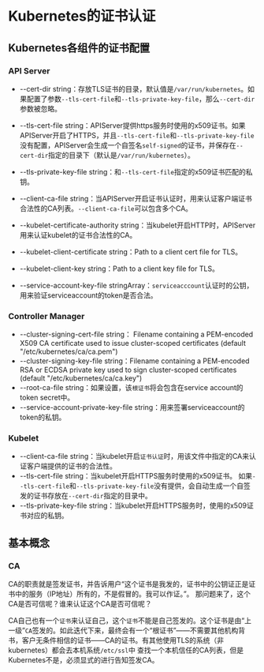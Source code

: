# Kubernetes的证书认证
## Kubernetes各组件的证书配置
### API Server
* --cert-dir string：存放TLS证书的目录，默认值是`/var/run/kubernetes`。如果配置了参数`--tls-cert-file`和`--tls-private-key-file`，那么`--cert-dir`参数被忽略。
* --tls-cert-file string：APIServer提供https服务时使用的x509证书。如果APIServer开启了HTTPS，并且`--tls-cert-file`和`--tls-private-key-file`没有配置，APIServer会生成一个自签名`self-signed`的证书，并保存在`--cert-dir`指定的目录下（默认是`/var/run/kubernetes`）。
* --tls-private-key-file string：和`--tls-cert-file`指定的x509证书匹配的私钥。

* --client-ca-file string：当APIServer开启证书认证时，用来认证客户端证书合法性的CA列表。`--client-ca-file`可以包含多个CA。
* --kubelet-certificate-authority string：当kubelet开启HTTP时，APIServer用来认证kubelet的证书合法性的CA。
* --kubelet-client-certificate string：Path to a client cert file for TLS。
* --kubelet-client-key string：Path to a client key file for TLS。

* --service-account-key-file stringArray：`serviceacccount`认证时的公钥，用来验证serviceaccount的token是否合法。

### Controller Manager
* --cluster-signing-cert-file string： Filename containing a PEM-encoded X509 CA certificate used to issue cluster-scoped certificates (default "/etc/kubernetes/ca/ca.pem")
* --cluster-signing-key-file string：Filename containing a PEM-encoded RSA or ECDSA private key used to sign cluster-scoped certificates (default "/etc/kubernetes/ca/ca.key")
* --root-ca-file string：如果设置，该`根证书`将会包含在service account的token secret中。
* --service-account-private-key-file string：用来签署serviceaccount的token的私钥。

### Kubelet
* --client-ca-file string：当kubelet开启`证书认证`时，用该文件中指定的CA来认证客户端提供的证书的合法性。
* --tls-cert-file string：当kubelet开启HTTPS服务时使用的x509证书。 如果`--tls-cert-file`和`--tls-private-key-file`没有提供，会自动生成一个自签发的证书存放在`--cert-dir`指定的目录中。
* --tls-private-key-file string：当kubelet开启HTTPS服务时，使用的x509证书对应的私钥。

## 基本概念
### CA
CA的职责就是签发证书，并告诉用户“这个证书是我发的，证书中的公钥证正是证书中的服务（IP地址）所有的，不是假冒的。我可以作证。”。
那问题来了，这个CA是否可信呢？谁来认证这个CA是否可信呢？

CA自己也有一个`证书`来认证自己，这个`证书`不能是自己签发的。这个证书是由“上一级”`CA`签发的。如此迭代下来，最终会有一个“根证书”——不需要其他机构背书，客户无条件相信的证书——CA的证书。有其他使用TLS的系统（非kubernetes）都会去本机系统`/etc/ssl`中 查找一个本机信任的CA列表，但是Kubernetes不是，必须显式的进行告知签发CA。

